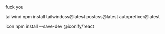 fuck you

tailwind
npm install tailwindcss@latest postcss@latest autoprefixer@latest

icon
npm install --save-dev @iconify/react
